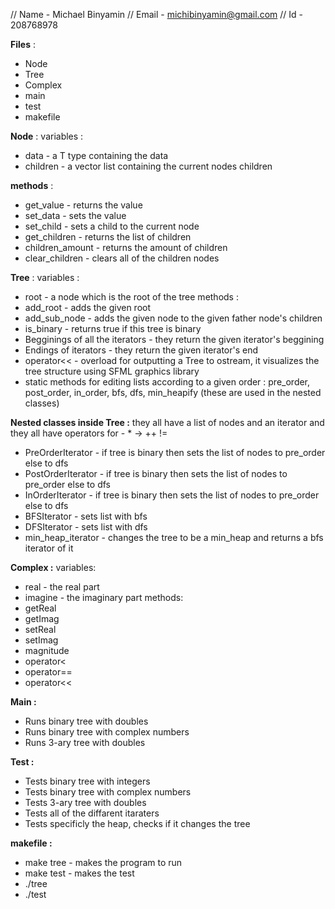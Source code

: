 // Name - Michael Binyamin
// Email - michibinyamin@gmail.com
// Id - 208768978

**Files** : 
- Node
- Tree
- Complex
- main
- test
- makefile

**Node** :
variables :
- data - a T type containing the data
- children - a vector list containing the current nodes children

**methods** :
- get_value - returns the value
- set_data - sets the value
- set_child - sets a child to the current node
- get_children - returns the list of children
- children_amount - returns the amount of children
- clear_children - clears all of the children nodes

**Tree** :
variables :
- root - a node which is the root of the tree
methods : 
- add_root - adds the given root
- add_sub_node - adds the given node to the given father node's children
- is_binary - returns true if this tree is binary
- Begginings of all the iterators - they return the given iterator's beggining
- Endings of iterators - they return the given iterator's end
- operator<< - overload for outputting a Tree to ostream, it visualizes the tree structure using SFML graphics library
- static methods for editing lists according to a given order : pre_order, post_order, in_order, bfs, dfs, min_heapify (these are used in the nested classes)

**Nested classes inside Tree :** 
they all have a list of nodes and an iterator
and they all have operators for -  * -> ++ !=
- PreOrderIterator - if tree is binary then sets the list of nodes to pre_order else to dfs
- PostOrderIterator - if tree is binary then sets the list of nodes to pre_order else to dfs
- InOrderIterator - if tree is binary then sets the list of nodes to pre_order else to dfs
- BFSIterator - sets list with bfs
- DFSIterator - sets list with dfs
- min_heap_iterator - changes the tree to be a min_heap and returns a bfs iterator of it

**Complex :**
variables:
- real - the real part
- imagine - the imaginary part
methods:
- getReal
- getImag
- setReal
- setImag
- magnitude
- operator<
- operator==
- operator<<

**Main :**
- Runs binary tree with doubles
- Runs binary tree with complex numbers
- Runs 3-ary tree with doubles

**Test :**
- Tests binary tree with integers
- Tests binary tree with complex numbers
- Tests 3-ary tree with doubles
- Tests all of the diffarent itaraters
- Tests specificly the heap, checks if it changes the tree 

**makefile :**
- make tree - makes the program to run
- make test - makes the test
- ./tree
- ./test